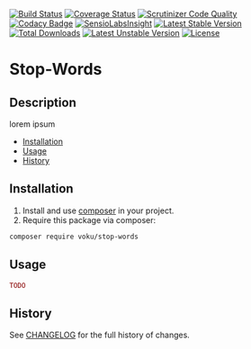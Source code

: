 [![Build Status](https://travis-ci.org/voku/stop-words.svg?branch=master)](https://travis-ci.org/voku/phonetic-algorithms)
[![Coverage Status](https://coveralls.io/repos/github/voku/phonetic-algorithms/badge.svg?branch=master)](https://coveralls.io/github/voku/phonetic-algorithms?branch=master)
[![Scrutinizer Code Quality](https://scrutinizer-ci.com/g/voku/phonetic-algorithms/badges/quality-score.png?b=master)](https://scrutinizer-ci.com/g/voku/phonetic-algorithms/?branch=master)
[![Codacy Badge](https://api.codacy.com/project/badge/Grade/6b5ba69c2fa640d6b3ce13e784e4cf64)](https://www.codacy.com/app/voku/phonetic-algorithms?utm_source=github.com&amp;utm_medium=referral&amp;utm_content=voku/phonetic-algorithms&amp;utm_campaign=Badge_Grade)
[![SensioLabsInsight](https://insight.sensiolabs.com/projects/0a9c0c3c-099f-44ab-b800-f1da0742d5af/mini.png)](https://insight.sensiolabs.com/projects/0a9c0c3c-099f-44ab-b800-f1da0742d5af)
[![Latest Stable Version](https://poser.pugx.org/voku/phonetic-algorithms/v/stable)](https://packagist.org/packages/voku/phonetic-algorithms) 
[![Total Downloads](https://poser.pugx.org/voku/phonetic-algorithms/downloads)](https://packagist.org/packages/voku/phonetic-algorithms) 
[![Latest Unstable Version](https://poser.pugx.org/voku/phonetic-algorithms/v/unstable)](https://packagist.org/packages/voku/phonetic-algorithms)
[![License](https://poser.pugx.org/voku/phonetic-algorithms/license)](https://packagist.org/packages/voku/phonetic-algorithms)

# Stop-Words

## Description

lorem ipsum 

* [Installation](#installation)
* [Usage](#usage)
* [History](#history)

## Installation

1. Install and use [composer](https://getcomposer.org/doc/00-intro.md) in your project.
2. Require this package via composer:

```sh
composer require voku/stop-words
```

## Usage

```php
TODO
```

## History
See [CHANGELOG](CHANGELOG.md) for the full history of changes.
